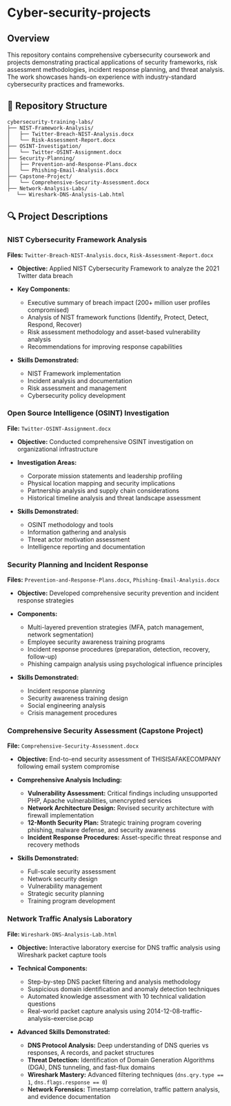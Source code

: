 # Cyber-security-projects

## Overview

This repository contains comprehensive cybersecurity coursework and projects demonstrating practical applications of security frameworks, risk assessment methodologies, incident response planning, and threat analysis. The work showcases hands-on experience with industry-standard cybersecurity practices and frameworks.

## 📁 Repository Structure

```
cybersecurity-training-labs/
├── NIST-Framework-Analysis/
│   ├── Twitter-Breach-NIST-Analysis.docx
│   └── Risk-Assessment-Report.docx
├── OSINT-Investigation/
│   └── Twitter-OSINT-Assignment.docx
├── Security-Planning/
│   ├── Prevention-and-Response-Plans.docx
│   └── Phishing-Email-Analysis.docx
├── Capstone-Project/
│   └── Comprehensive-Security-Assessment.docx
├── Network-Analysis-Labs/
   └── Wireshark-DNS-Analysis-Lab.html
```

## 🔍 Project Descriptions

### NIST Cybersecurity Framework Analysis
**Files:** `Twitter-Breach-NIST-Analysis.docx`, `Risk-Assessment-Report.docx`

- **Objective:** Applied NIST Cybersecurity Framework to analyze the 2021 Twitter data breach
- **Key Components:**
  - Executive summary of breach impact (200+ million user profiles compromised)
  - Analysis of NIST framework functions (Identify, Protect, Detect, Respond, Recover)
  - Risk assessment methodology and asset-based vulnerability analysis
  - Recommendations for improving response capabilities

- **Skills Demonstrated:**
  - NIST Framework implementation
  - Incident analysis and documentation
  - Risk assessment and management
  - Cybersecurity policy development

### Open Source Intelligence (OSINT) Investigation
**File:** `Twitter-OSINT-Assignment.docx`

- **Objective:** Conducted comprehensive OSINT investigation on organizational infrastructure
- **Investigation Areas:**
  - Corporate mission statements and leadership profiling
  - Physical location mapping and security implications
  - Partnership analysis and supply chain considerations
  - Historical timeline analysis and threat landscape assessment

- **Skills Demonstrated:**
  - OSINT methodology and tools
  - Information gathering and analysis
  - Threat actor motivation assessment
  - Intelligence reporting and documentation

### Security Planning and Incident Response
**Files:** `Prevention-and-Response-Plans.docx`, `Phishing-Email-Analysis.docx`

- **Objective:** Developed comprehensive security prevention and incident response strategies
- **Components:**
  - Multi-layered prevention strategies (MFA, patch management, network segmentation)
  - Employee security awareness training programs
  - Incident response procedures (preparation, detection, recovery, follow-up)
  - Phishing campaign analysis using psychological influence principles

- **Skills Demonstrated:**
  - Incident response planning
  - Security awareness training design
  - Social engineering analysis
  - Crisis management procedures

### Comprehensive Security Assessment (Capstone Project)
**File:** `Comprehensive-Security-Assessment.docx`

- **Objective:** End-to-end security assessment of THISISAFAKECOMPANY following email system compromise
- **Comprehensive Analysis Including:**
  - **Vulnerability Assessment:** Critical findings including unsupported PHP, Apache vulnerabilities, unencrypted services
  - **Network Architecture Design:** Revised security architecture with firewall implementation
  - **12-Month Security Plan:** Strategic training program covering phishing, malware defense, and security awareness
  - **Incident Response Procedures:** Asset-specific threat response and recovery methods

- **Skills Demonstrated:**
  - Full-scale security assessment
  - Network security design
  - Vulnerability management
  - Strategic security planning
  - Training program development

### Network Traffic Analysis Laboratory
**File:** `Wireshark-DNS-Analysis-Lab.html`

- **Objective:** Interactive laboratory exercise for DNS traffic analysis using Wireshark packet capture tools
- **Technical Components:**
  - Step-by-step DNS packet filtering and analysis methodology
  - Suspicious domain identification and anomaly detection techniques
  - Automated knowledge assessment with 10 technical validation questions
  - Real-world packet capture analysis using 2014-12-08-traffic-analysis-exercise.pcap

- **Advanced Skills Demonstrated:**
  - **DNS Protocol Analysis:** Deep understanding of DNS queries vs responses, A records, and packet structures
  - **Threat Detection:** Identification of Domain Generation Algorithms (DGA), DNS tunneling, and fast-flux domains
  - **Wireshark Mastery:** Advanced filtering techniques (`dns.qry.type == 1`, `dns.flags.response == 0`)
  - **Network Forensics:** Timestamp correlation, traffic pattern analysis, and evidence documentation
